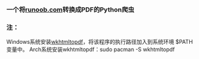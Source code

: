 ﻿
### 一个将[runoob.com](http://www.runoob.com)转换成PDF的Python爬虫

### 注：
Windows系统安装[wkhtmltopdf](http://wkhtmltopdf.org/downloads.html)，将该程序的执行路径加入到系统环境 $PATH 变量中。
Arch系统安装wkhtmltopdf：sudo pacman -S wkhtmltopdf
